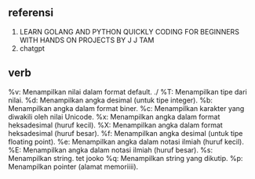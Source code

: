 ## referensi
1. LEARN GOLANG AND PYTHON QUICKLY CODING FOR BEGINNERS WITH HANDS ON PROJECTS BY J J TAM
2. chatgpt


## verb
%v: Menampilkan nilai dalam format default. ./
%T: Menampilkan tipe dari nilai.
%d: Menampilkan angka desimal (untuk tipe integer).
%b: Menampilkan angka dalam format biner.
%c: Menampilkan karakter yang diwakili oleh nilai Unicode.
%x: Menampilkan angka dalam format heksadesimal (huruf kecil).
%X: Menampilkan angka dalam format heksadesimal (huruf besar).
%f: Menampilkan angka desimal (untuk tipe floating point).
%e: Menampilkan angka dalam notasi ilmiah (huruf kecil).
%E: Menampilkan angka dalam notasi ilmiah (huruf besar).
%s: Menampilkan string. tet jooko
%q: Menampilkan string yang dikutip.
%p: Menampilkan pointer (alamat memoriiii).